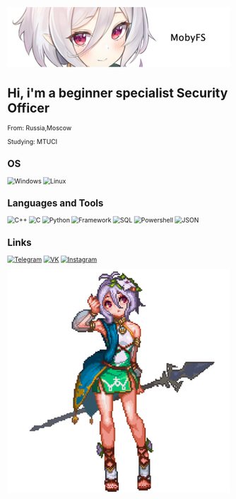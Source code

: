 ![Header](https://github.com/MobyFS/Work/blob/master/Moby2.jpg)


# Hi, i'm a beginner specialist Security Officer 

From: Russia,Moscow

Studying: MTUCI

## OS
![Windows](https://img.shields.io/badge/-Windows-7B7E80?style=for-the-badge&logo=windows)
![Linux](https://img.shields.io/badge/-Linux_Kali/Ubuntu/Debian-7B7E80?style=for-the-badge&logo=linux&logoColor=FFFFFF)

## Languages and Tools 
![C++](https://img.shields.io/badge/C++-7B7E80?style=for-the-badge&logo=C%2b%2b)
![C](https://img.shields.io/badge/-C-7B7E80?style=for-the-badge&logo=C&logoColor=FFFFFF)
![Python](https://img.shields.io/badge/-Python-7B7E80?style=for-the-badge&logo=python&logoColor=FFFFFF)
![Framework](https://img.shields.io/badge/-Framework-7B7E80?style=for-the-badge&logo=.net&logoColor)
![SQL](https://img.shields.io/badge/-Windows-7B7E80?style=for-the-badge&logo=windows)
![Powershell](https://img.shields.io/badge/-Powershell-7B7E80?style=for-the-badge&logo=Powershell&logoColor=FFFFFF)
![JSON](https://img.shields.io/badge/-JSON-7B7E80?style=for-the-badge&logo=JSON&logoColor=FFFFFF)

## Links 
[![Telegram](https://img.shields.io/badge/-Telegram-7B7E80?style=for-the-badge&logo=Telegram)](https://t.me/mobyfs)
[![VK](https://img.shields.io/badge/-VK-7B7E80?style=for-the-badge&logo=VK&logoColor=FFFFFF)](https://vk.com/moby_yo)
[![Instagram](https://img.shields.io/badge/-Instagram-7B7E80?style=for-the-badge&logo=Instagram&logoColor=FFFFFF)](https://www.instagram.com/moby_fs/)

![Header](https://github.com/MobyFS/Work/blob/master/kokpic.gif)
